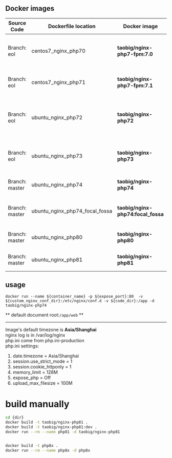 # 

## Docker images  
| Source Code    | Dockerfile location | Docker image | Desc                                                               |
|----------------| ------ | ------ |--------------------------------------------------------------------|
| Branch: eol    | centos7_nginx_php70 | **taobig/nginx-php7-fpm:7.0** | `CentOS 7.4.1708 + nginx 1.14.2 + PHP 7.0.33-FPM` composer         |
| Branch: eol | centos7_nginx_php71 | **taobig/nginx-php7-fpm:7.1** | `CentOS 7.5.1804 + nginx 1.16 + PHP 7.1-FPM` composer              |
| Branch: eol | ubuntu_nginx_php72 | **taobig/nginx-php72** | `Ubuntu:18.04 + nginx 1.16 + PHP 7.2-FPM` composer + crontab + vim |
| Branch: eol | ubuntu_nginx_php73 | **taobig/nginx-php73** | `Ubuntu:18.04 + nginx 1.16 + PHP 7.3-FPM` composer + vim           |
| Branch: master | ubuntu_nginx_php74 | **taobig/nginx-php74** | `Ubuntu:18.04 + nginx 1.16 + PHP 7.4-FPM`                          |
| Branch: master | ubuntu_nginx_php74_focal_fossa | **taobig/nginx-php74:focal_fossa** | `Ubuntu:20.04 + nginx 1.18 + PHP 7.4-FPM` iputils + vim            |
| Branch: master | ubuntu_nginx_php80 | **taobig/nginx-php80** | `Ubuntu:20.04 + nginx 1.20 + PHP 8.0-FPM`                          |
| Branch: master | ubuntu_nginx_php81 | **taobig/nginx-php81** | `Ubuntu:20.04 + nginx 1.22 + PHP 8.1-FPM`                          |

## usage
```shell
docker run --name ${container_name} -p ${expose_port}:80  -v ${custom_nginx_conf_dir}:/etc/nginx/conf.d -v ${code_dir}:/app -d taobig/nginx-php74
``` 
** default document root:`/app/web` **

---
Image's default timezone is **Asia/Shanghai**    
nginx log is in /var/log/nginx  
php.ini come from  php.ini-production  
php.ini settings:
1. date.timezone = Asia/Shanghai
1. session.use_strict_mode = 1
1. session.cookie_httponly = 1
1. memory_limit = 128M
1. expose_php = Off
1. upload_max_filesize = 100M


# build manually
```bash
cd {dir}
docker build -t taobig/nginx-php81 .
docker build -t taobig/nginx-php81:dev .
docker run --rm --name php81 -d taobig/nginx-php81


docker build -t php8x .
docker run --rm --name php8x -d php8x

```




